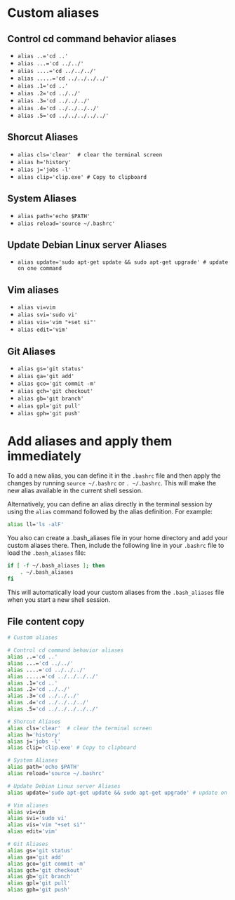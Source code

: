 # Custom aliases

## Control cd command behavior aliases
- `alias ..='cd ..'`
- `alias ...='cd ../../'`
- `alias ....='cd ../../../'`
- `alias .....='cd ../../../../'`
- `alias .1='cd ..'`
- `alias .2='cd ../../'`
- `alias .3='cd ../../../'`
- `alias .4='cd ../../../../'`
- `alias .5='cd ../../../../../'`

## Shorcut Aliases
- `alias cls='clear'  # clear the terminal screen`
- `alias h='history'`
- `alias j='jobs -l'`
- `alias clip='clip.exe' # Copy to clipboard`

## System Aliases
- `alias path='echo $PATH'`
- `alias reload='source ~/.bashrc'`

## Update Debian Linux server Aliases
- `alias update='sudo apt-get update && sudo apt-get upgrade' # update on one command`

## Vim aliases
- `alias vi=vim`
- `alias svi='sudo vi'`
- `alias vis='vim "+set si"'`
- `alias edit='vim'`

## Git Aliases
- `alias gs='git status'`
- `alias ga='git add'`
- `alias gco='git commit -m'`
- `alias gch='git checkout'`
- `alias gb='git branch'`
- `alias gpl='git pull'`
- `alias gph='git push'`

# Add aliases and apply them immediately

To add a new alias, you can define it in the `.bashrc` file and then apply the changes by running `source ~/.bashrc` or `. ~/.bashrc`. This will make the new alias available in the current shell session.

Alternatively, you can define an alias directly in the terminal session by using the `alias` command followed by the alias definition. For example:

```bash
alias ll='ls -alF'
```

You also can create a .bash_aliases file in your home directory and add your custom aliases there. Then, include the following line in your `.bashrc` file to load the `.bash_aliases` file:

```bash
if [ -f ~/.bash_aliases ]; then
    . ~/.bash_aliases
fi
```

This will automatically load your custom aliases from the `.bash_aliases` file when you start a new shell session.

## File content copy
```bash
# Custom aliases

# Control cd command behavior aliases
alias ..='cd ..'
alias ...='cd ../../'
alias ....='cd ../../../'
alias .....='cd ../../../../'
alias .1='cd ..'
alias .2='cd ../../'
alias .3='cd ../../../'
alias .4='cd ../../../../'
alias .5='cd ../../../../../'

# Shorcut Aliases
alias cls='clear'  # clear the terminal screen
alias h='history'
alias j='jobs -l'
alias clip='clip.exe' # Copy to clipboard

# System Aliases
alias path='echo $PATH'
alias reload='source ~/.bashrc'

# Update Debian Linux server Aliases
alias update='sudo apt-get update && sudo apt-get upgrade' # update on one command

# Vim aliases
alias vi=vim
alias svi='sudo vi'
alias vis='vim "+set si"'
alias edit='vim'

# Git Aliases
alias gs='git status'
alias ga='git add'
alias gco='git commit -m'
alias gch='git checkout'
alias gb='git branch'
alias gpl='git pull'
alias gph='git push'
```